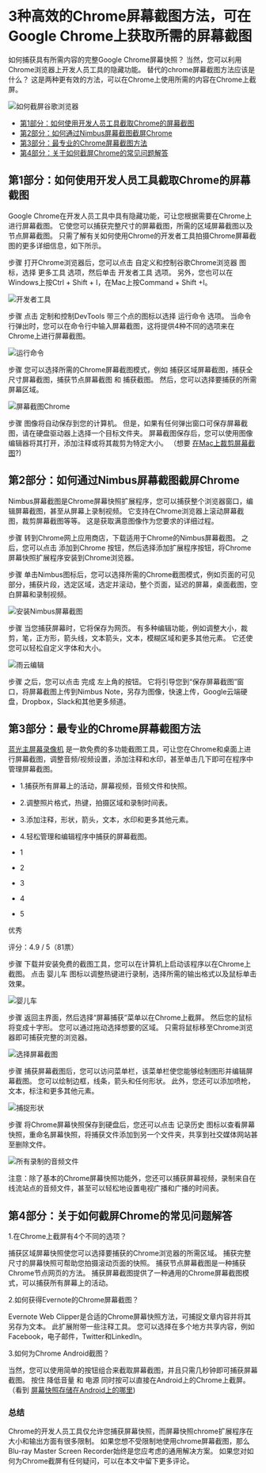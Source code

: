 # 3种高效的Chrome屏幕截图方法，可在Google Chrome上获取所需的屏幕截图

如何捕获具有所需内容的完整Google Chrome屏幕快照？ 当然，您可以利用Chrome浏览器上开发人员工具的隐藏功能。 替代的chrome屏幕截图方法应该是什么？ 这是两种更有效的方法，可以在Chrome上使用所需的内容在Chrome上截屏。

![如何截屏谷歌浏览器](https://www.bluraycopys.com/images/recorder/how-to-screenshot-google-chrome/how-to-screenshot-google-chrome.jpg)

+   [第1部分：如何使用开发人员工具截取Chrome的屏幕截图](#part1)
+   [第2部分：如何通过Nimbus屏幕截图截屏Chrome](#part2)
+   [第3部分：最专业的Chrome屏幕截图方法](#part3)
+   [第4部分：关于如何截屏Chrome的常见问题解答](#part4)

## 第1部分：如何使用开发人员工具截取Chrome的屏幕截图

Google Chrome在开发人员工具中具有隐藏功能，可让您根据需要在Chrome上进行屏幕截图。 它使您可以捕获完整尺寸的屏幕截图，所需的区域屏幕截图以及节点屏幕截图。 只需了解有关如何使用Chrome的开发者工具拍摄Chrome屏幕截图的更多详细信息，如下所示。

步骤 打开Chrome浏览器后，您可以点击 自定义和控制谷歌Chrome浏览器 图标，选择 更多工具 选项，然后单击 开发者工具 选项。 另外，您也可以在Windows上按Ctrl + Shift + I，在Mac上按Command + Shift +I。

![开发者工具](https://www.bluraycopys.com/images/recorder/how-to-screenshot-google-chrome/developer-tools.jpg)

步骤 点击 定制和控制DevTools 带三个点的图标以选择 运行命令 选项。 当命令行弹出时，您可以在命令行中输入屏幕截图，这将提供4种不同的选项来在Chrome上进行屏幕截图。

![运行命令](https://www.bluraycopys.com/images/recorder/how-to-screenshot-google-chrome/run-command.jpg)

步骤 您可以选择所需的Chrome屏幕截图模式，例如 捕获区域屏幕截图，捕获全尺寸屏幕截图，捕获节点屏幕截图 和 捕获截图。 然后，您可以选择要捕获的所需屏幕区域。

![屏幕截图Chrome](https://www.bluraycopys.com/images/recorder/how-to-screenshot-google-chrome/screenshot-chrome.jpg)

步骤 图像将自动保存到您的计算机。 但是，如果有任何弹出窗口可保存屏幕截图，请在硬盘驱动器上选择一个目标文件夹。 屏幕截图保存后，您可以使用图像编辑器将其打开，添加注释或将其裁剪为特定大小。 （想要 [在Mac上裁剪屏幕截图](https://www.bluraycopys.com/zh-CN/recorder/crop-a-screenshot-on-mac.html)?)

## 第2部分：如何通过Nimbus屏幕截图截屏Chrome

Nimbus屏幕截图是Chrome屏幕快照扩展程序，您可以捕获整个浏览器窗口，编辑屏幕截图，甚至从屏幕上录制视频。 它支持在Chrome浏览器上滚动屏幕截图，裁剪屏幕截图等等。 这是获取满意图像作为您要求的详细过程。

步骤 转到Chrome网上应用商店，下载适用于Chrome的Nimbus屏幕截图。 之后，您可以点击 添加到Chrome 按钮，然后选择添加扩展程序按钮，将Chrome屏幕快照扩展程序安装到Chrome浏览器。

步骤 单击Nimbus图标后，您可以选择所需的Chrome截图模式，例如页面的可见部分，捕获片段，选定区域，选定并滚动，整个页面，延迟的屏幕，桌面截图，空白屏幕和录制视频。

![安装Nimbus屏幕截图](https://www.bluraycopys.com/images/recorder/how-to-screenshot-google-chrome/install-nimbus-screenshot.jpg)

步骤 当您捕获屏幕时，它将保存为网页。 有多种编辑功能，例如调整大小，裁剪，笔，正方形，箭头线，文本箭头，文本，模糊区域和更多其他元素。 它还使您可以轻松自定义字体和大小。

![雨云编辑](https://www.bluraycopys.com/images/recorder/how-to-screenshot-google-chrome/nimbus-edit.jpg)

步骤 之后，您可以点击 完成 左上角的按钮。 它将引导您到“保存屏幕截图”窗口，将屏幕截图上传到Nimbus Note，另存为图像，快速上传，Google云端硬盘，Dropbox，Slack和其他更多频道。

## 第3部分：最专业的Chrome屏幕截图方法

[蓝光主屏幕录像机](https://www.bluraycopys.com/zh-CN/screen-recorder/) 是一款免费的多功能截图工具，可让您在Chrome和桌面上进行屏幕截图，调整音频/视频设置，添加注释和水印，甚至单击几下即可在程序中管理屏幕截图。

+   1.捕获所有屏幕上的活动，屏幕视频，音频文件和快照。
+   2.调整照片格式，热键，拍摄区域和录制时间表。
+   3.添加注释，形状，箭头，文本，水印和更多其他元素。
+   4.轻松管理和编辑程序中捕获的屏幕截图。

+   1
+   2
+   3
+   4
+   5

优秀

评分：4.9 / 5（81票）

步骤 下载并安装免费的截图工具，您可以在计算机上启动该程序以在Chrome上截图。 点击 婴儿车 图标以调整热键进行录制，选择所需的输出格式以及鼠标单击效果。

![婴儿车](https://www.bluraycopys.com/images/screen-recorder/gear.jpg)

步骤 返回主界面，然后选择“屏幕捕获”菜单以在Chrome上截屏。 然后您的鼠标将变成十字形。 您可以通过拖动选择想要的区域。 只需将鼠标移至Chrome浏览器即可捕获完整的浏览器。

![选择屏幕截图](https://www.bluraycopys.com/images/screen-recorder/select-screen-capture.jpg)

步骤 捕获屏幕截图后，您可以访问菜单栏，该菜单栏使您能够绘制图形并编辑屏幕截图。 您可以绘制边框，线条，箭头和任何形状。 此外，您还可以添加喷枪，文本，标注和更多其他元素。

![捕捉形状](https://www.bluraycopys.com/images/screen-recorder/capture-shape.jpg)

步骤 将Chrome屏幕快照保存到硬盘后，您还可以点击 记录历史 图标以查看屏幕快照，重命名屏幕快照，将捕获文件添加到另一个文件夹，共享到社交媒体网站甚至删除文件。

![所有录制的音频文件](https://www.bluraycopys.com/images/screen-recorder/all-recorded-audio-files.jpg)

注意：除了基本的Chrome屏幕快照功能外，您还可以捕获屏幕视频，录制来自在线流站点的音频文件，甚至可以轻松地设置电视广播和广播的时间表。

## 第4部分：关于如何截屏Chrome的常见问题解答

1.在Chrome上截屏有4个不同的选项？

捕获区域屏幕快照使您可以选择要捕获的Chrome浏览器的所需区域。 捕获完整尺寸的屏幕快照可帮助您拍摄滚动页面的快照。 捕获节点屏幕截图是一种捕获Chrome节点网页的方法。 捕获屏幕截图提供了一种通用的Chrome屏幕截图模式，可以捕获所有屏幕上的活动。

2.如何获得Evernote的Chrome屏幕截图？

Evernote Web Clipper是合适的Chrome屏幕快照方法，可捕捉文章内容并将其另存为文本。 此扩展附带一些注释工具。 您可以选择在多个地方共享内容，例如Facebook，电子邮件，Twitter和LinkedIn。

3.如何为Chrome Android截图？

当然，您可以使用简单的按钮组合来截取屏幕截图，并且只需几秒钟即可捕获屏幕截图。 按住 降低音量 和 电源 同时按可以直接在Android上的Chrome上截屏。 （看到 [屏幕快照存储在Android上的哪里](https://www.bluraycopys.com/zh-CN/recorder/where-are-pictures-videos-screenshots-stored-android.html))

### 总结

Chrome的开发人员工具仅允许您捕获屏幕快照，而屏幕快照chrome扩展程序在大小和输出方面有很多限制。 如果您想不受限制地使用chrome屏幕截图，那么Blu-ray Master Screen Recorder始终是您应考虑的通用解决方案。 如果您对如何为Chrome截屏有任何疑问，可以在本文中留下更多评论。